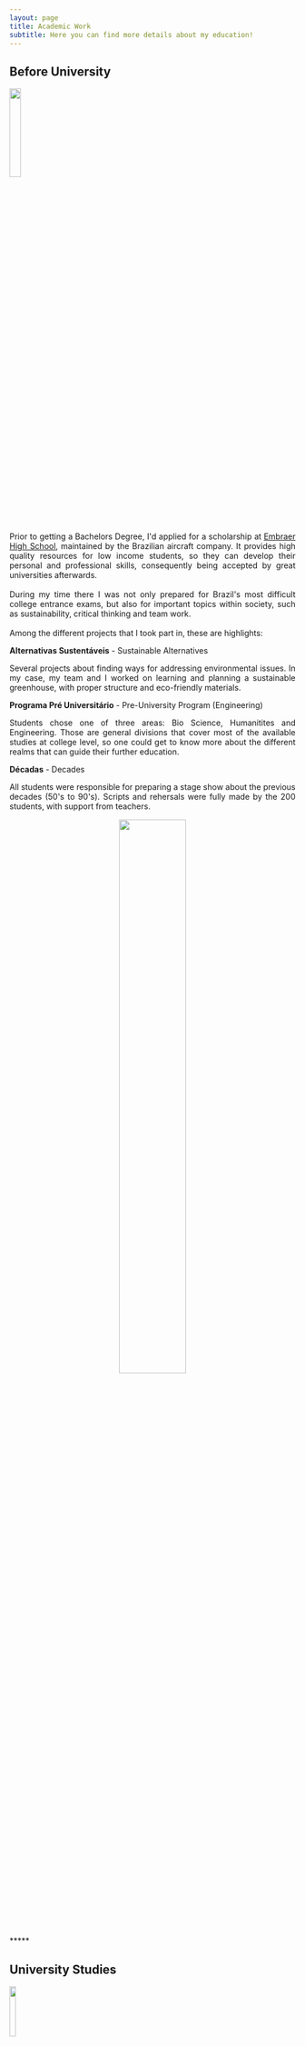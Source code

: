 ```yaml
---
layout: page
title: Academic Work
subtitle: Here you can find more details about my education!
---
```


## Before University

<img src="{{ '/assets/img/cejwlogo.jpeg' | prepend: site.baseurl }}" id="cejwlogo-img" style="display: flex " width="20%" height="20%">
<div style="text-align: justify">
Prior to getting a Bachelors Degree, I'd applied for a scholarship at <a href="https://simpleflying.com/embraer-high-school-scholarships">Embraer High School</a>, maintained by the Brazilian aircraft company. It provides high quality resources for low income students, so they can develop their personal and professional skills, consequently being accepted by great universities afterwards. 
<br><br>
During my time there I was not only prepared for Brazil's most difficult college entrance exams, but also for important topics within society, such as sustainability, critical thinking and team work.
<br><br>
Among the different projects that I took part in, these are highlights:
</div>

**Alternativas Sustentáveis** - Sustainable Alternatives

<div style="text-align: justify">
Several projects about finding ways for addressing environmental issues. In my case, my team and I worked on learning and planning a sustainable greenhouse, with proper structure and eco-friendly materials.
</div>

**Programa Pré Universitário** - Pre-University Program (Engineering)

<div style="text-align: justify">
Students chose one of three areas: Bio Science, Humanitites and Engineering. Those are general divisions that cover most of the available studies at college level, so one could get to know more about the different realms that can guide their further education.</div>

**Décadas** - Decades

<div style="text-align: justify">All students were responsible for preparing a stage show about the previous decades (50's to 90's). Scripts and rehersals were fully made by the 200 students, with support from teachers.</div>

<div style="text-align: center; margin: 15px"><img src="{{ '/assets/img/colegioembraer.jpeg' | prepend: site.baseurl }}" id="cejwpeople-img" width="50%" height="50%"></div>


<div class="about">
    <div class="about__divider">*****</div>
</div>

## University Studies

<img src="{{ '/assets/img/unicamp.png' | prepend: site.baseurl }}" id="unicamplogo-img" style="display:flex" width="15%" height="15%">
<br>
<div style="text-align: justify">
In 2018, I've got a Bachelors Degree in Computer Engineering at the <a href="https://www.unicamp.br/unicamp/english">University of Campinas</a>. The program consisted of 10 semesters (5 years), with focus on System and Industrial subjects. In other words, it included courses with emphasis in embedded systems and electronics.
<br><br>
I chose Computer Engineering because I've been always interested in knowing what happens inside tech devices. Also, I knew that it had a lot of potential in the future, so I would be able to help people through my skills. 
<br><br>
My first programming language was C. Then, C++ and Java. I learned Python several years later when learning about Machine Learning.
<br><br>
When I attended a course about MIPS Architecture, I was fascinated about how things worked on lower layers. The fact that everything we see in a screen is converted to 1 or 0's at some point made me more intrigued and curious about computer engineering. Then, embedded system courses started and it was so interesting to program Freescale's Freedom board, dealing with bits and different interfaces.
<br><br>
During my Bachelors Degree I could take part in different projects outside the undergraduate program.</div>
<br>
<div class="about">
    <div class="about__divider">*****</div>
</div>
**Grupo de Estudos em Robótica**

<div class="row">
    <div class="column">
        <img src="{{ '/assets/img/robot-ftb.jpeg' | prepend: site.baseurl }}" id="robotftb-img" width="100%" height="100%">
    </div>
    <div class="column">
        <img src="{{ '/assets/img/robot-sek.jpeg' | prepend: site.baseurl }}" id="robotsek-img" width="100%" height="100%">
    </div>
</div>

<div style="text-align: justify">
The Robotics Studies Group was a great opportunity to put in practice the concepts that we were taught in the theorical courses. I was part of the Sumo Wrestling Robot, that competed in tournaments agains other student organizations, both at state and national level. We used Arduino boards and sensors, with C programming. Also, I contributed to the Robot Football team that also used Arduinos for the robots, and a camera for image processing using C++. Such project competed at the Brazilian Robotics Tournament, as well as another one that I worked on, the Lego Robot Explorer.</div>

<div style="text-align: center; margin: 15px">
    <img src="{{ '/assets/img/robotica2017.jpeg' | prepend: site.baseurl }}" id="cbr-img"  width="50%" height="50%">
</div>

<div class="about">
    <div class="about__divider">*****</div>
</div>

**Enactus Unicamp**

<div style="text-align: justify">
Enactus is a global organization in which University students work on positive impact programs. Through social entrepreneurship and empowerment, these initiatives aims to implement social businesses for low income individuals.</div>

<div style="text-align: center; margin: 15px">
    <img src="{{ '/assets/img/enactusteam.jpeg' | prepend: site.baseurl }}" id="enactusteam-img" sytle="text-align: center" width="50%" height="50%">
</div>
<div style="text-align: justify">

The three projects I was able to help were 14 Bis/Recicle (improving work and results at Recycles Centers), Madrepérola (business organized by seamstresses to produce bras for breast cancer patients) and PurEco (App for advertising and management of house cleaning services using eco-friendly products).</div>

<div class="about">
    <div class="about__divider">*****</div>
</div>

**Smart Campus**

<div style="text-align: justify; margin-bottom: 16px">
Smart Campus is an initiative from the University of Campinas admin group for implementing intelligent and autonomous systems for different university demands, using the concept of Internet of Things.
<br><br>
I was oriented by Prof. PhD Juliana Freitag Borin and had support from LMCAD (Multidisciplinary High Performance Computing Lab) to develop an IoT device for smart batteries collection on campus of Barão Geraldo (Campinas).
<br><br>
Basically, there are many collectors in the campus, but those are not filled up uniformly. Less populated areas don't usually need to be checked frequently. So the idea was to develop a prototype using a simple embedded system for checking the capacity and based on that return the best route for the collectors.
<br><br>
It was implemented using NodeMCU and a ultrasonic sensor programmed in C. The information was sent via Wi-Fi, giving there was no LoRA or NB-IoT network available, using MQTT. A web application was developed using Django, MongoDB and Google Maps API to return the best route according to the data.</div>

<div style="text-align: center">
    <img src="{{ '/assets/img/smartcampus.jpeg' | prepend: site.baseurl }}" id="smartcampus-img" style="diplay: flex" width="50%" height="50%">
<div style="text-align: center">